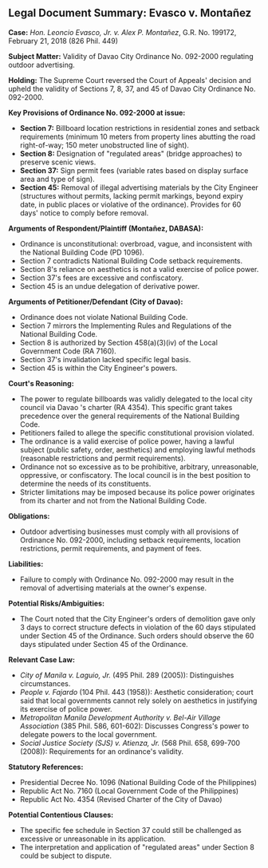 ## Legal Document Summary: Evasco v. Montañez

**Case:** *Hon. Leoncio Evasco, Jr. v. Alex P. Montañez*, G.R. No. 199172, February 21, 2018 (826 Phil. 449)

**Subject Matter:** Validity of Davao City Ordinance No. 092-2000 regulating outdoor advertising.

**Holding:** The Supreme Court reversed the Court of Appeals' decision and upheld the validity of Sections 7, 8, 37, and 45 of Davao City Ordinance No. 092-2000.

**Key Provisions of Ordinance No. 092-2000 at issue:**

*   **Section 7:** Billboard location restrictions in residential zones and setback requirements (minimum 10 meters from property lines abutting the road right-of-way; 150 meter unobstructed line of sight).
*   **Section 8:** Designation of "regulated areas" (bridge approaches) to preserve scenic views.
*   **Section 37:** Sign permit fees (variable rates based on display surface area and type of sign).
*   **Section 45:** Removal of illegal advertising materials by the City Engineer (structures without permits, lacking permit markings, beyond expiry date, in public places or violative of the ordinance). Provides for 60 days' notice to comply before removal.

**Arguments of Respondent/Plaintiff (Montañez, DABASA):**

*   Ordinance is unconstitutional: overbroad, vague, and inconsistent with the National Building Code (PD 1096).
*   Section 7 contradicts National Building Code setback requirements.
*   Section 8's reliance on aesthetics is not a valid exercise of police power.
*   Section 37's fees are excessive and confiscatory.
*   Section 45 is an undue delegation of derivative power.

**Arguments of Petitioner/Defendant (City of Davao):**

*   Ordinance does not violate National Building Code.
*   Section 7 mirrors the Implementing Rules and Regulations of the National Building Code.
*   Section 8 is authorized by Section 458(a)(3)(iv) of the Local Government Code (RA 7160).
*   Section 37's invalidation lacked specific legal basis.
*   Section 45 is within the City Engineer's powers.

**Court's Reasoning:**

*   The power to regulate billboards was validly delegated to the local city council via Davao 's charter (RA 4354). This specific grant takes precedence over the general requirements of the National Building Code.
*   Petitioners failed to allege the specific constitutional provision violated.
*   The ordinance is a valid exercise of police power, having a lawful subject (public safety, order, aesthetics) and employing lawful methods (reasonable restrictions and permit requirements).
*   Ordinance not so excessive as to be prohibitive, arbitrary, unreasonable, oppressive, or confiscatory. The local council is in the best position to determine the needs of its constituents.
*   Stricter limitations may be imposed because its police power originates from its charter and not from the National Building Code.

**Obligations:**

*   Outdoor advertising businesses must comply with all provisions of Ordinance No. 092-2000, including setback requirements, location restrictions, permit requirements, and payment of fees.

**Liabilities:**

*   Failure to comply with Ordinance No. 092-2000 may result in the removal of advertising materials at the owner's expense.

**Potential Risks/Ambiguities:**

*   The Court noted that the City Engineer's orders of demolition gave only 3 days to correct structure defects in violation of the 60 days stipulated under Section 45 of the Ordinance. Such orders should observe the 60 days stipulated under Section 45 of the Ordinance.

**Relevant Case Law:**

*   *City of Manila v. Laguio, Jr.* (495 Phil. 289 (2005)): Distinguishes circumstances.
*   *People v. Fajardo* (104 Phil. 443 (1958)): Aesthetic consideration; court said that local governments cannot rely solely on aesthetics in justifying its exercise of police power.
*   *Metropolitan Manila Development Authority v. Bel-Air Village Association* (385 Phil. 586, 601-602): Discusses Congress's power to delegate powers to the local government.
*   *Social Justice Society (SJS) v. Atienza, Jr.* (568 Phil. 658, 699-700 (2008)): Requirements for an ordinance's validity.

**Statutory References:**

*   Presidential Decree No. 1096 (National Building Code of the Philippines)
*   Republic Act No. 7160 (Local Government Code of the Philippines)
*   Republic Act No. 4354 (Revised Charter of the City of Davao)

**Potential Contentious Clauses:**

*   The specific fee schedule in Section 37 could still be challenged as excessive or unreasonable in its application.
*   The interpretation and application of "regulated areas" under Section 8 could be subject to dispute.
